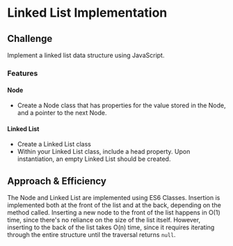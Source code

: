 # Linked List Implementation
<!-- Description of the challenge -->

## Challenge

Implement a linked list data structure using JavaScript.

### Features

#### Node

- Create a Node class that has properties for the value stored in the Node, and a pointer to the next Node.

#### Linked List

- Create a Linked List class
- Within your Linked List class, include a head property.
Upon instantiation, an empty Linked List should be created.

## Approach & Efficiency
<!-- What approach did you take? Discuss Why. What is the Big O space/time for this approach? -->
The Node and Linked List are implemented using ES6 Classes. Insertion is implemented both at the front of the list and at the back, depending on the method called. Inserting a new node to the front of the list happens in O(1) time, since there's no reliance on the size of the list itself. However, inserting to the back of the list takes O(n) time, since it requires iterating through the entire structure until the traversal returns `null`.
